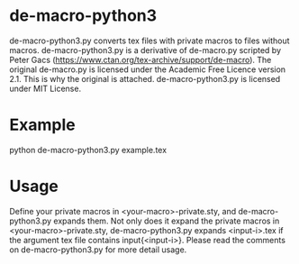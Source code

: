# de-macro-python3
de-macro-python3.py converts tex files with private macros to files without macros.
de-macro-python3.py is a derivative of de-macro.py scripted by Peter Gacs (https://www.ctan.org/tex-archive/support/de-macro).
The original de-macro.py is licensed under the Academic Free Licence version 2.1.
This is why the original is attached.
de-macro-python3.py is licensed under MIT License.

# Example
python de-macro-python3.py example.tex

# Usage
Define your private macros in \<your-macro\>-private.sty, and de-macro-python3.py expands them.
Not only does it expand the private macros in \<your-macro\>-private.sty, de-macro-python3.py expands \<input-i\>.tex if the argument tex file contains input{\<input-i\>}.
Please read the comments on de-macro-python3.py for more detail usage.
